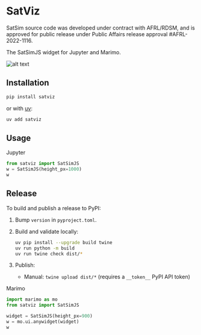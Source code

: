 # SatViz

SatSim source code was developed under contract with AFRL/RDSM, and is approved for public release under Public Affairs release approval #AFRL-2022-1116.

The SatSimJS widget for Jupyter and Marimo.

![alt text](image.png)

## Installation

```sh
pip install satviz
```

or with [uv](https://github.com/astral-sh/uv):

```sh
uv add satviz
```

## Usage

Jupyter

```python
from satviz import SatSimJS
w = SatSimJS(height_px=1000)
w
```

## Release

To build and publish a release to PyPI:

1. Bump `version` in `pyproject.toml`.
2. Build and validate locally:

   ```sh
   uv pip install --upgrade build twine
   uv run python -m build
   uv run twine check dist/*
   ```

3. Publish:

   - Manual: `twine upload dist/*` (requires a `__token__` PyPI API token)

Marimo

```python
import marimo as mo
from satviz import SatSimJS

widget = SatSimJS(height_px=900)
w = mo.ui.anywidget(widget)
w
```
